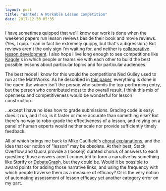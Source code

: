 ```yaml
---
layout: post
title: "Wanted: A Workable Lesson Competition"
date: 2017-12-30 05:35
---
```


I have sometimes quipped that we'll know our work is done
when the weekend papers run lesson reviews beside their book and movie reviews.
(Yes, I quip. I can in fact be extremely quippy, but that's a digression.)
But reviews aren't the only sign I'm waiting for,
and neither is [collaborative lesson development]({{site.github.url}}/2016/04/29/why-teachers-dont-collaborate.html).
I also hope I live long enough to see competitions like [Kaggle](https://www.kaggle.com/competitions)'s
in which people or teams vie with each other to build the best possible lessons
about particular topics and for particular audiences.

The best model I know for this would the competitions Ned Gulley used to run at the MathWorks.
As he described in [this paper](https://ramblesblog.files.wordpress.com/2016/05/inpraiseoftweaking.pdf),
everything is done in the open:
the winner isn't the person who submits the top-performing entry,
but the person who contributed most to the overall result.
I think this mix of openness and competitiveness would be wonderful for lesson construction…

…except I have no idea how to grade submissions.
Grading code is easy:
does it run,
and if so,
is it faster or more accurate than something else?
But there's no way to robo-grade the effectiveness of a lesson,
and relying on a panel of human experts would neither scale
nor provide sufficiently timely feedback.

All of which brings me back to Mike Caulfield's [choral explanations](https://hapgood.us/2016/05/13/choral-explanations/),
and the idea that our notion of "lesson" may be obsolete.
At their best,
Stack Overflow and Quora provide a (loosely) curated chorus of answers to each question;
those answers aren't connected to form a narrative by something like Storify or [DebateGraph](https://debategraph.org/),
but they could be.
Would it be possible to award points for adding those narrative links,
and using the frequency with which people traverse them as a measure of efficacy?
Or is the very notion of automating assessment of lesson efficacy yet another category error on my part.
